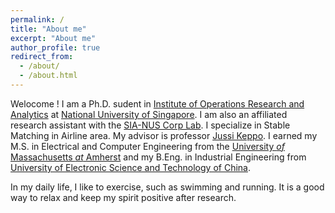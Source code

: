 ```yaml
---
permalink: /
title: "About me"
excerpt: "About me"
author_profile: true
redirect_from: 
  - /about/
  - /about.html
---
```

Welocome ! I am a Ph.D. sudent in [Institute of Operations Research and Analytics](https://iora.nus.edu.sg/) at [National University of Singapore](https://www.nus.edu.sg/). I am  also an
affiliated research assistant with the [SIA-NUS Corp Lab](http://172.27.72.197/). I specialize
in Stable Matching in Airline area. My advisor is professor [Jussi Keppo](https://www.jussikeppo.com/). I earned my M.S. in
Electrical and Computer Engineering from the [University *of* Massachusetts *at* Amherst](https://www.umass.edu/) and my
B.Eng. in Industrial Engineering from [University of Electronic Science and Technology of China](https://en.uestc.edu.cn/).

In my daily life, I like to exercise, such as swimming and running. It is a good way to relax and keep my spirit  positive after research.
